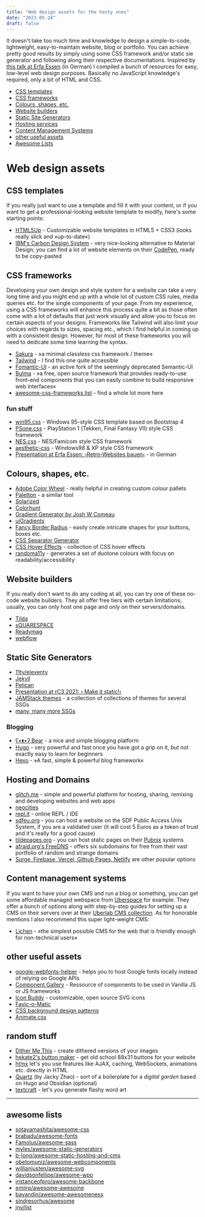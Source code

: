 ```yaml
---
title: "Web design assets for the hasty ones"
date: "2023-05-24"
draft: false
---
```


It doesn't take too much time and knowledge to design a simple-to-code, lightweight, easy-to-maintain website, blog or portfolio. You can achieve pretty good results by simply using some CSS framework and/or static sie generator and following along their respective documentations.
Inspired by [this talk at Erfa Essen](https://media.ccc.de/v/petitfoo-webseiten-bauen) (in German) I compiled a bunch of resources for easy, low-level web design purposes. Basically no JavaScript knowledge's required, only a bit of HTML and CSS.

- [CSS templates](#css-templates)
- [CSS frameworks](#css-frameworks)
- [Colours, shapes, etc.](#colours-shapes-etc)
- [Website builders](#website-builders)
- [Static Site Generators](#static-site-generators)
- [Hosting services](#hosting-and-domains)
- [Content Management Systems](#content-management-systems)
- [other useful assets](#other-useful-assets)
- [Awesome Lists](#some-awesome-lists)

# Web design assets

## CSS templates

If you really just want to use a template and fill it with your content, or if you want to get a professional-looking website template to modify, here's some starting points:

- [HTML5Up](https://html5up.net/) - Customizable website templates in HTML5 + CSS3 (looks really slick and »up-to-date«)
- [IBM's Carbon Design System](https://www.carbondesignsystem.com/developing/frameworks/vanilla/) - very nice-looking alternative to Material Design; you can find a lot of website elements on their [CodePen](https://codepen.io/collection/XqRbEz/), ready to be copy-pasted
<!-- * [Creative Tim's free Bootstrap themes](https://www.creative-tim.com/bootstrap-themes/free/) -->

## CSS frameworks

Developing your own design and style system for a website can take a very long time and you might end up with a whole lot of custom CSS rules, media queries etc. for the single components of your page. From my experience, using a CSS frameworks will enhance this process quite a bit as those often come with a lot of defaults that just work visually and allow you to focus on certain aspects of your designs. Frameworks like Tailwind will also limit your choices with regards to sizes, spacing etc., which I find helpful in coming up with a consistent design. However, for most of these frameworks you will need to dedicate some time learning the syntax.

- [Sakura](https://oxal.org/projects/sakura/) - »a minimal classless css framework / theme«
- [Tailwind](https://tailwindcss.com/) - I find this one quite accessible
- [Fomantic-UI](https://github.com/fomantic/Fomantic-UI/) - an active fork of the seemingly deprecated Semantic-UI
- [Bulma](https://bulma.io/) - »a free, open source framework that provides ready-to-use front-end components that you can easily combine to build responsive web interfaces«
- [awesome-css-frameworks list](https://github.com/troxler/awesome-css-frameworks) - find a whole lot more here

### fun stuff

- [win95.css](https://github.com/AlexBSoft/win95.css/) - Windows 95-style CSS template based on Bootstrap 4
- [PSone.css](https://github.com/98mprice/PSone.css/) - PlayStation 1 (Tekken, Final Fantasy VII) style CSS framework
- [NES.css](https://github.com/nostalgic-css/NES.css/) - NES/Famicom style CSS framework
- [aesthetic-css](https://github.com/torch2424/aesthetic-css/) - Windows98 & XP style CSS framework
- [Presentation at Erfa Essen: ›Retro-Websites bauen‹](https://media.ccc.de/v/petitfoo-4241-retro-websites-bauen) - in German

## Colours, shapes, etc.

- [Adobe Color Wheel](https://color.adobe.com/create/color-wheel/) - really helpful in creating custom colour pallets
- [Paletton](http://paletton.com/) - a similar tool
- [Solarized](https://ethanschoonover.com/solarized/)
- [Colorhunt](https://colorhunt.co/)
- [Gradient Generator by Josh W Comeau](https://www.joshwcomeau.com/gradient-generator/)
- [uiGradients](https://uigradients.com/)
- [Fancy Border Radius](https://9elements.github.io/fancy-border-radius/) - easily create intricate shapes for your buttons, boxes etc.
- [CSS Separator Generator](https://wweb.dev/resources/css-separator-generator/)
- [CSS Hover Effects](https://ianlunn.github.io/Hover/) - collection of CSS hover effects
- [randoma11y](https://randoma11y.com/) - generates a set of duotone colours with focus on readability/accessibility

## Website builders

If you really don't want to do any coding at all, you can try one of these no-code website builders. They all offer free tiers with certain limitations; usually, you can only host one page and only on their servers/domains.

- [Tilda](https://tilda.cc/)
- [sQUARESPACE](https://squarespace.com)
- [Readymag](https://readymag.com/)
- [webflow](https://webflow.com/)

## Static Site Generators

- [11ty/eleventy](https://www.11ty.dev/)
- [Jekyll](https://jekyllrb.com/)
- [Pelican](https://docs.getpelican.com/)
- [Presentation at rC3 2021: › Make it static!‹](https://media.ccc.de/v/rc3-2021-cwtv-343-make-it-static)
- [JAMStack themes](https://jamstackthemes.dev/) - a collection of collections of themes for several SSGs
- [many, many more SSGs](https://jamstack.org/generators/)

### Blogging

- [ʕ•ᴥ•ʔ Bear](https://bearblog.dev/) - a nice and simple blogging platform
- [Hugo](https://github.com/gohugoio/hugo/) - very powerful and fast once you have got a grip on it, but not exactly easy to learn for beginners
- [Hexo](https://hexo.io/) - »A fast, simple & powerful blog framework«

## Hosting and Domains

- [glitch.me](https://glitch.com/features/) - simple and powerful platform for hosting, sharing, remixing and developing websites and web apps
- [neocities](https://neocities.org)
- [repl.it](https://replit.com/) - online REPL / IDE
- [sdfeu.org](https://sdfeu.org/w/tutorials:building_a_website) - you can host a website on the SDF Public Access Unix System, if you are a validated user (it will cost 5 Euros as a token of trust and it's really for a good cause)
- [tildepages.org](https://tildepages.org/) - you can host static pages on their [Pubnix](https://projectsegfau.lt/pubnix/faq) systems
- [afraid.org's FreeDNS](https://freedns.afraid.org/) - offers six subdomains for free from their vast portfolio of random and strange domains
- [Surge, Firebase, Vercel, Github Pages, Netlify](https://dev.to/afozbek/5-ways-to-host-your-applications-4d77/) are other popular options

## Content management systems

If you want to have your own CMS and run a blog or something, you can get some affordable managed webspace from [Uberspace](https://uberspace.de) for example. They offer a bunch of options along with step-by-step guides for setting up a CMS on their servers over at their [Uberlab CMS collection](https://lab.uberspace.de/tags/cms/). As for honorable mentions I also recommend this super light-weight CMS:

- [Lichen](https://lichen.sensorstation.co/) - »the simplest possible CMS for the web that is friendly enough for non-technical users«

## other useful assets

- [google-webfonts-helper](https://google-webfonts-helper.herokuapp.com/fonts/) - helps you to host Google fonts locally instead of relying on Google APIs
- [Component Gallery](https://component.gallery/) - Ressource of components to be used in Vanilla JS or JS frameworks
- [Icon Buddy](https://iconbuddy.app) - customizable, open source SVG icons
- [Favic-o-Matic](https://favicomatic.com/)
- [CSS background design patterns](https://www.magicpattern.design/tools/css-backgrounds/)
- [Animate.css](https://animate.style/)

## random stuff

- [Dither Me This](https://hekate2.github.io/buttonmaker/) - create dithered versions of your images
- [hekate2's button maker](https://hekate2.github.io/buttonmaker/) - get old school 88x31 buttons for your website
- [htmx](https://htmx.org) let's you use features like AJAX, caching, WebSockets, animations etc. directly in HTML
- [Quartz](https://quartz.jzhao.xyz/) (by Jacky Zhao) - sort of a boilerplate for a _digital garden_ based on Hugo and Obsidian (optional)
- [textcraft](https://textcraft.net/) - let's you generate flashy word art

---

## awesome lists

- [sotayamashita/awesome-css](https://github.com/sotayamashita/awesome-css)
- [brabadu/awesome-fonts](https://github.com/brabadu/awesome-fonts)
- [Famolus/awesome-sass](https://github.com/Famolus/awesome-sass)
- [myles/awesome-static-generators](https://github.com/myles/awesome-static-generators)
- [b-long/awesome-static-hosting-and-cms](https://github.com/b-long/awesome-static-hosting-and-cms)
- [obetomuniz/awesome-webcomponents](https://github.com/obetomuniz/awesome-webcomponents)
- [willianjusten/awesome-svg](https://github.com/willianjusten/awesome-svg)
- [davidsonfellipe/awesome-wpo](https://github.com/davidsonfellipe/awesome-wpo)
- [instanceofpro/awesome-backbone](https://github.com/sadcitizen/awesome-backbone)
- [emijrp/awesome-awesome](https://github.com/emijrp/awesome-awesome)
- [bayandin/awesome-awesomeness](https://github.com/bayandin/awesome-awesomeness)
- [sindresorhus/awesome](https://github.com/sindresorhus/awesome)
- [jnv/list](https://github.com/jnv/lists)

